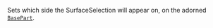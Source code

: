 Sets which side the SurfaceSelection will appear on, on the adorned
[`BasePart`](https://create.roblox.com/docs/reference/engine/classes/BasePart).